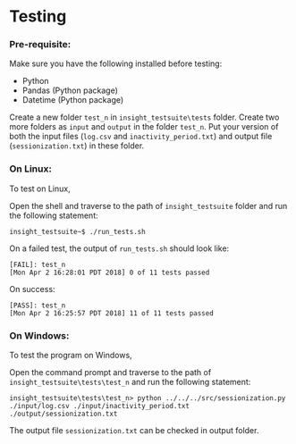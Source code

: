 # Testing

### Pre-requisite:

Make sure you have the following installed before testing:

* Python
* Pandas (Python package)
* Datetime (Python package)

Create a new folder `test_n` in `insight_testsuite\tests` folder. Create two more folders as `input` and `output` in the folder `test_n`. Put your version of both the input files (`log.csv` and `inactivity_period.txt`) and output file (`sessionization.txt`) in these folder.

### On Linux:

To test on Linux,

Open the shell and traverse to the path of `insight_testsuite` folder and run the following statement:

	insight_testsuite~$ ./run_tests.sh

On a failed test, the output of `run_tests.sh` should look like:

    [FAIL]: test_n
    [Mon Apr 2 16:28:01 PDT 2018] 0 of 11 tests passed

On success:

    [PASS]: test_n
    [Mon Apr 2 16:25:57 PDT 2018] 11 of 11 tests passed
	
### On Windows:

To test the program on Windows,

Open the command prompt and traverse to the path of `insight_testsuite\tests\test_n` and run the following statement:

	insight_testsuite\tests\test_n> python ../../../src/sessionization.py ./input/log.csv ./input/inactivity_period.txt ./output/sessionization.txt

The output file `sessionization.txt` can be checked in output folder.